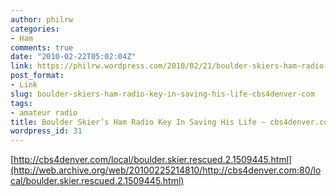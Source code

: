 ```yaml
---
author: philrw
categories:
- Ham
comments: true
date: "2010-02-22T05:02:04Z"
link: https://philrw.wordpress.com/2010/02/21/boulder-skiers-ham-radio-key-in-saving-his-life-cbs4denver-com/
post_format:
- Link
slug: boulder-skiers-ham-radio-key-in-saving-his-life-cbs4denver-com
tags:
- amateur radio
title: Boulder Skier’s Ham Radio Key In Saving His Life – cbs4denver.com
wordpress_id: 31
---
```


[http://cbs4denver.com/local/boulder.skier.rescued.2.1509445.html](http://web.archive.org/web/20100225214810/http://cbs4denver.com:80/local/boulder.skier.rescued.2.1509445.html)
